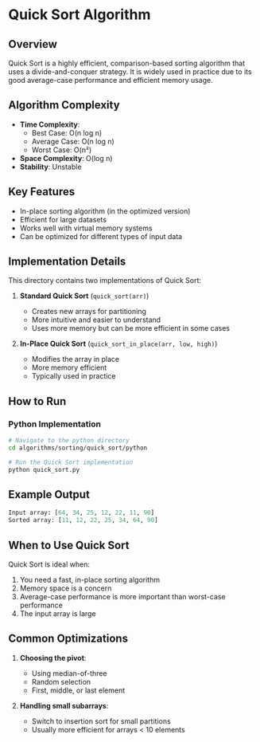 # Quick Sort Algorithm

## Overview
Quick Sort is a highly efficient, comparison-based sorting algorithm that uses a divide-and-conquer strategy. It is widely used in practice due to its good average-case performance and efficient memory usage.

## Algorithm Complexity

- **Time Complexity**:
  - Best Case: O(n log n)
  - Average Case: O(n log n)
  - Worst Case: O(n²)
- **Space Complexity**: O(log n)
- **Stability**: Unstable

## Key Features

- In-place sorting algorithm (in the optimized version)
- Efficient for large datasets
- Works well with virtual memory systems
- Can be optimized for different types of input data

## Implementation Details

This directory contains two implementations of Quick Sort:

1. **Standard Quick Sort** (`quick_sort(arr)`)
   - Creates new arrays for partitioning
   - More intuitive and easier to understand
   - Uses more memory but can be more efficient in some cases

2. **In-Place Quick Sort** (`quick_sort_in_place(arr, low, high)`)
   - Modifies the array in place
   - More memory efficient
   - Typically used in practice

## How to Run

### Python Implementation
```bash
# Navigate to the python directory
cd algorithms/sorting/quick_sort/python

# Run the Quick Sort implementation
python quick_sort.py
```

## Example Output
```python
Input array: [64, 34, 25, 12, 22, 11, 90]
Sorted array: [11, 12, 22, 25, 34, 64, 90]
```

## When to Use Quick Sort

Quick Sort is ideal when:
1. You need a fast, in-place sorting algorithm
2. Memory space is a concern
3. Average-case performance is more important than worst-case performance
4. The input array is large

## Common Optimizations

1. **Choosing the pivot**:
   - Using median-of-three
   - Random selection
   - First, middle, or last element

2. **Handling small subarrays**:
   - Switch to insertion sort for small partitions
   - Usually more efficient for arrays < 10 elements